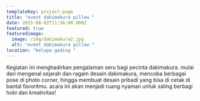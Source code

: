 ```yaml
---
templateKey: project-page
title: "event dakimakura pillow "
date: 2025-08-02T11:56:00.000Z
featured: true
featuredimage:
  image: /img/dakimakura2.jpg
  alt: "event dakimakura pillow "
location: "kelapa gading "
---
```

K﻿egiatan ini menghadirkan pengalaman seru bagi pecinta dakimakura. mulai dari mengenal sejarah dan ragam desain dakimakura, mencoba berbagai pose di photo corner, hingga membuat desain pribadi yang bisa di cetak di bantal favoritmu. acara ini akan menjadi ruang nyaman untuk saling berbagi hobi dan kreativitas!